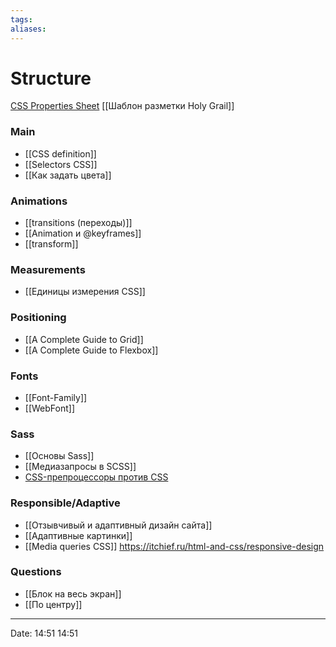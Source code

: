 ```yaml
---
tags: 
aliases: 
---
```


# Structure
[CSS Properties Sheet](https://docs.google.com/spreadsheets/d/1-pca7hev_jizbaKW1ns13kvHFQUz6R1rz7SyXg8dQAQ/edit#gid=0)
[[Шаблон разметки Holy Grail]]

### Main
- [[CSS definition]]
- [[Selectors CSS]]
- [[Как задать цвета]]
### Animations
- [[transitions (переходы)]]
- [[Animation и @keyframes]]
- [[transform]]
### Measurements
- [[Единицы измерения CSS]]
### Positioning
 - [[A Complete Guide to Grid]]
 - [[A Complete Guide to Flexbox]]
### Fonts
- [[Font-Family]]
- [[WebFont]]

### Sass
- [[Основы Sass]]
- [[Медиазапросы в SCSS]]
- [CSS-препроцессоры против CSS](https://nicothin.pro/page/css-preprocessors)
### Responsible/Adaptive
- [[Отзывчивый и адаптивный дизайн сайта]]
- [[Адаптивные картинки]]
- [[Media queries CSS]]
https://itchief.ru/html-and-css/responsive-design

### Questions
- [[Блок на весь экран]]
- [[По центру]]
---
Date: 14:51 14:51

